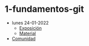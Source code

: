 # 1-fundamentos-git

- lunes 24-01-2022     
  - [Exposición](https://escuela.it/masters/master-programacion-diseno-software/estudiantes/fundamentos-git)
  - [Material](https://github.com/USantaTecla-0-general/3-publicaciones/tree/master/USantaTecla/1-fundamentos/0-itineario)
- [Comunidad](https://app.slack.com/client/T02S3KYD464/C02TCNW993M)


